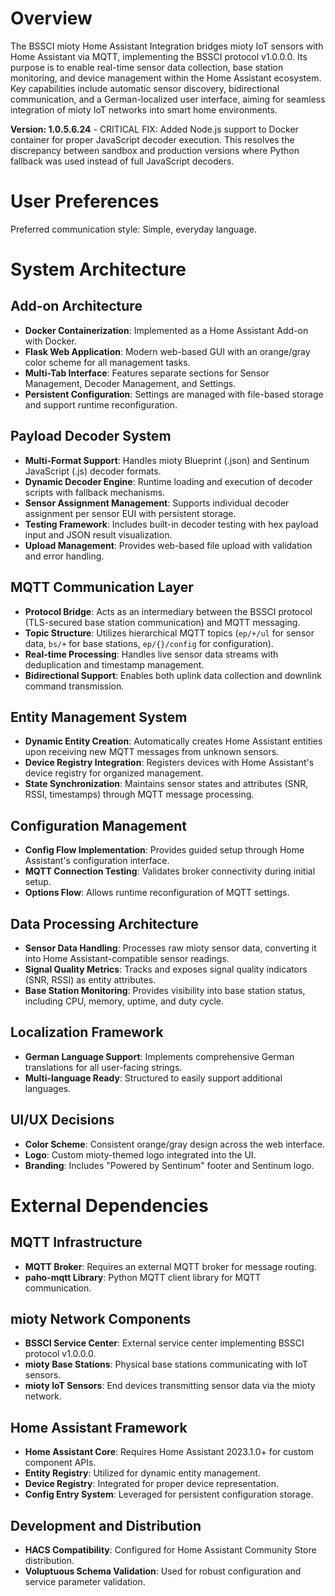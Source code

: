 # Overview

The BSSCI mioty Home Assistant Integration bridges mioty IoT sensors with Home Assistant via MQTT, implementing the BSSCI protocol v1.0.0.0. Its purpose is to enable real-time sensor data collection, base station monitoring, and device management within the Home Assistant ecosystem. Key capabilities include automatic sensor discovery, bidirectional communication, and a German-localized user interface, aiming for seamless integration of mioty IoT networks into smart home environments.

**Version: 1.0.5.6.24** - CRITICAL FIX: Added Node.js support to Docker container for proper JavaScript decoder execution. This resolves the discrepancy between sandbox and production versions where Python fallback was used instead of full JavaScript decoders.

# User Preferences

Preferred communication style: Simple, everyday language.

# System Architecture

## Add-on Architecture
- **Docker Containerization**: Implemented as a Home Assistant Add-on with Docker.
- **Flask Web Application**: Modern web-based GUI with an orange/gray color scheme for all management tasks.
- **Multi-Tab Interface**: Features separate sections for Sensor Management, Decoder Management, and Settings.
- **Persistent Configuration**: Settings are managed with file-based storage and support runtime reconfiguration.

## Payload Decoder System
- **Multi-Format Support**: Handles mioty Blueprint (.json) and Sentinum JavaScript (.js) decoder formats.
- **Dynamic Decoder Engine**: Runtime loading and execution of decoder scripts with fallback mechanisms.
- **Sensor Assignment Management**: Supports individual decoder assignment per sensor EUI with persistent storage.
- **Testing Framework**: Includes built-in decoder testing with hex payload input and JSON result visualization.
- **Upload Management**: Provides web-based file upload with validation and error handling.

## MQTT Communication Layer
- **Protocol Bridge**: Acts as an intermediary between the BSSCI protocol (TLS-secured base station communication) and MQTT messaging.
- **Topic Structure**: Utilizes hierarchical MQTT topics (`ep/+/ul` for sensor data, `bs/+` for base stations, `ep/{}/config` for configuration).
- **Real-time Processing**: Handles live sensor data streams with deduplication and timestamp management.
- **Bidirectional Support**: Enables both uplink data collection and downlink command transmission.

## Entity Management System
- **Dynamic Entity Creation**: Automatically creates Home Assistant entities upon receiving new MQTT messages from unknown sensors.
- **Device Registry Integration**: Registers devices with Home Assistant's device registry for organized management.
- **State Synchronization**: Maintains sensor states and attributes (SNR, RSSI, timestamps) through MQTT message processing.

## Configuration Management
- **Config Flow Implementation**: Provides guided setup through Home Assistant's configuration interface.
- **MQTT Connection Testing**: Validates broker connectivity during initial setup.
- **Options Flow**: Allows runtime reconfiguration of MQTT settings.

## Data Processing Architecture
- **Sensor Data Handling**: Processes raw mioty sensor data, converting it into Home Assistant-compatible sensor readings.
- **Signal Quality Metrics**: Tracks and exposes signal quality indicators (SNR, RSSI) as entity attributes.
- **Base Station Monitoring**: Provides visibility into base station status, including CPU, memory, uptime, and duty cycle.

## Localization Framework
- **German Language Support**: Implements comprehensive German translations for all user-facing strings.
- **Multi-language Ready**: Structured to easily support additional languages.

## UI/UX Decisions
- **Color Scheme**: Consistent orange/gray design across the web interface.
- **Logo**: Custom mioty-themed logo integrated into the UI.
- **Branding**: Includes "Powered by Sentinum" footer and Sentinum logo.

# External Dependencies

## MQTT Infrastructure
- **MQTT Broker**: Requires an external MQTT broker for message routing.
- **paho-mqtt Library**: Python MQTT client library for MQTT communication.

## mioty Network Components
- **BSSCI Service Center**: External service center implementing BSSCI protocol v1.0.0.0.
- **mioty Base Stations**: Physical base stations communicating with IoT sensors.
- **mioty IoT Sensors**: End devices transmitting sensor data via the mioty network.

## Home Assistant Framework
- **Home Assistant Core**: Requires Home Assistant 2023.1.0+ for custom component APIs.
- **Entity Registry**: Utilized for dynamic entity management.
- **Device Registry**: Integrated for proper device representation.
- **Config Entry System**: Leveraged for persistent configuration storage.

## Development and Distribution
- **HACS Compatibility**: Configured for Home Assistant Community Store distribution.
- **Voluptuous Schema Validation**: Used for robust configuration and service parameter validation.